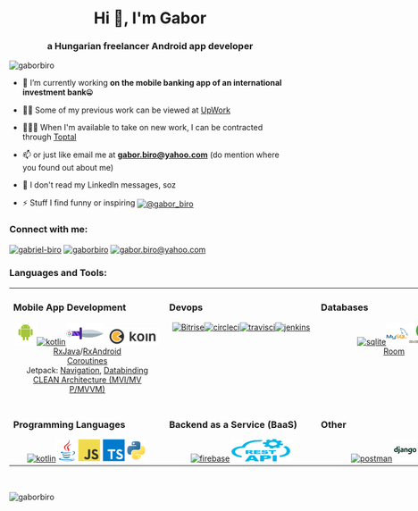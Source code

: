 <h1 align="center">Hi 👋, I'm Gabor</h1>
<h3 align="center">a Hungarian freelancer Android app developer</h3>

<p align="left"> <img src="https://komarev.com/ghpvc/?username=gaborbiro&label=Profile%20views&color=0e75b6&style=flat" alt="gaborbiro" /> </p>

- 🔭 I’m currently working **on the mobile banking app of an international investment bank🤐**

- 👨‍💻 Some of my previous work can be viewed at [UpWork](https://www.upwork.com/freelancers/~0103abd70ac9e350b0)

- 📜🤝💵 When I'm available to take on new work, I can be contracted through [Toptal](https://www.toptal.com/resume/gabor-biro)

- 📫 or just like email me at **gabor.biro@yahoo.com** (do mention where you found out about me)

- 😬 I don't read my LinkedIn messages, soz

- ⚡ Stuff I find funny or inspiring <a href="https://www.tiktok.com/@gabor_biro" target="blank"><img align="center" src="https://www.svgrepo.com/show/327400/logo-tiktok.svg" alt="@gabor_biro" height="30" width="30" /></a>

<h3 align="left">Connect with me:</h3>
<p align="left">
    <a href="https://linkedin.com/in/gabriel-biro" target="_blank"><img align="center" src="https://img.shields.io/badge/LinkedIn-0077B5?style=for-the-badge&logo=linkedin&logoColor=white" alt="gabriel-biro" /></a>
    <a href="https://github.com/gaborbiro" target="_blank"><img align="center" src="https://img.shields.io/badge/GitHub-100000?style=for-the-badge&logo=github&logoColor=white" alt="gaborbiro" /></a>
    <a href="mailto:gabor.biro@yahoo.com" target="_blank"><img align="center" src="https://img.shields.io/badge/yahoo-6001D2?style=for-the-badge&logo=github&logoColor=white" alt="gabor.biro@yahoo.com" /></a>
</p>

<h3 align="left">Languages and Tools:</h3>
<table style="width: 827px;">
<tbody>
<tr>
<td style="width: 270.819px;" valign="top">
<h3 dir="auto"><a id="user-content-frontend" class="anchor" href="#frontend" aria-hidden="true"> </a> Mobile App Development</h3>
<div dir="auto" align="center"><a href="https://developer.android.com" target="_blank" rel="noreferrer"> <img src="https://raw.githubusercontent.com/devicons/devicon/master/icons/android/android-original-wordmark.svg" alt="android" width="40" height="40" /></a><a href="https://kotlinlang.org/"><img src="https://www.vectorlogo.zone/logos/kotlinlang/kotlinlang-icon.svg" alt="kotlin" width="40" height="40" /></a><a title="Dagger 2" href="https://dagger.dev/" target="_blank"><img src="https://raw.githubusercontent.com/gaborbiro/host/main/dagger2.png" alt="Dagger 2" width="68" height="40" /></a><a title="Koin" href="https://insert-koin.io/" target="_blank"><img src="https://raw.githubusercontent.com/InsertKoinIO/koin/main/docs/img/koin_main_logo.png" alt="Koin" width="101" height="30" /></a><br /><a title="RxJava" href="https://github.com/ReactiveX/RxJava" target="_blank">RxJava</a>/<a title="RxAndroid" href="https://github.com/ReactiveX/RxAndroid" target="_blank">RxAndroid</a><br /><a title="Coroutines" href="https://developer.android.com/kotlin/coroutines" target="_blank">Coroutines</a><br />Jetpack: <a title="Navigation" href="https://developer.android.com/guide/navigation" target="_blank">Navigation</a>, <a title="Databinding" href="https://developer.android.com/topic/libraries/data-binding" target="_blank">Databinding</a><br /><a title="MVVM with Clean Architecture" href="https://www.toptal.com/android/android-apps-mvvm-with-clean-architecture" target="_blank">CLEAN Architecture (MVI/MV</a><br /><a title="MVVM with Clean Architecture" href="https://www.toptal.com/android/android-apps-mvvm-with-clean-architecture" target="_blank">P/MVVM)</a> <br /><br /></div>
</td>
<td style="width: 265.344px;" valign="top">
<h3 dir="auto"><a id="user-content-backend" class="anchor" href="#backend" aria-hidden="true"> </a> Devops</h3>
<div dir="auto" align="center"><a title="Bitrise" href="https://www.bitrise.io/" target="_blank"><img src="https://www.vectorlogo.zone/logos/bitriseio/bitriseio-icon.svg" alt="Bitrise" width="40" height="40" /></a><a href="https://circleci.com" target="_blank" rel="noopener noreferrer"><img src="https://www.vectorlogo.zone/logos/circleci/circleci-icon.svg" alt="circleci" width="40" height="40" /></a><a href="https://travis-ci.org" target="_blank" rel="noopener noreferrer"><img src="https://www.vectorlogo.zone/logos/travis-ci/travis-ci-icon.svg" alt="travisci" width="40" height="40" /></a><a href="https://www.jenkins.io" target="_blank" rel="noopener noreferrer"><img src="https://www.vectorlogo.zone/logos/jenkins/jenkins-icon.svg" alt="jenkins" width="40" height="40" /></a></div>
</td>
<td style="width: 268.837px;" valign="top">
<h3 dir="auto"><a id="user-content-devops" class="anchor" href="#devops" aria-hidden="true"> </a> Databases</h3>
<div dir="auto" align="center"><a href="https://www.sqlite.org/" target="_blank" rel="noopener noreferrer"><img src="https://www.vectorlogo.zone/logos/sqlite/sqlite-icon.svg" alt="sqlite" width="40" height="40" /></a><a href="https://www.mysql.com/" target="_blank" rel="noopener noreferrer"><img src="https://raw.githubusercontent.com/devicons/devicon/master/icons/mysql/mysql-original-wordmark.svg" alt="mysql" width="40" height="40" /></a><a href="https://www.mongodb.com/" target="_blank" rel="noopener noreferrer"><img src="https://raw.githubusercontent.com/devicons/devicon/master/icons/mongodb/mongodb-original-wordmark.svg" alt="mongodb" width="40" height="40" /></a><br /><a title="Room" href="https://developer.android.com/training/data-storage/room" target="_blank">Room</a></div>
</td>
</tr>
<tr>
<td style="width: 270.819px;">
<h3 dir="auto">Programming Languages</h3>
<div dir="auto" align="center"><a href="https://kotlinlang.org/"><img src="https://www.vectorlogo.zone/logos/kotlinlang/kotlinlang-icon.svg" alt="kotlin" width="40" height="40" /></a><a href="https://www.java.com" target="_blank" rel="noopener noreferrer"><img src="https://raw.githubusercontent.com/devicons/devicon/master/icons/java/java-original.svg" alt="java" width="40" height="40" /></a><a href="https://developer.mozilla.org/en-US/docs/Web/JavaScript" target="_blank" rel="noopener noreferrer"><img src="https://raw.githubusercontent.com/devicons/devicon/master/icons/javascript/javascript-original.svg" alt="javascript" width="40" height="40" /></a> <a href="https://www.typescriptlang.org/" target="_blank" rel="noopener noreferrer"><img src="https://raw.githubusercontent.com/devicons/devicon/master/icons/typescript/typescript-original.svg" alt="typescript" width="40" height="40" /></a><a href="https://www.python.org" target="_blank" rel="noopener noreferrer"><img src="https://raw.githubusercontent.com/devicons/devicon/master/icons/python/python-original.svg" alt="python" width="40" height="40" /></a></div>
</td>
<td style="width: 265.344px;">
<h3 dir="auto">Backend as a Service (BaaS)</h3>
<div dir="auto" align="center"><a href="https://restfulapi.net/" target="_blank" rel="noopener noreferrer"><img src="https://www.vectorlogo.zone/logos/firebase/firebase-icon.svg" alt="firebase" width="40" height="40" /><img src="https://raw.githubusercontent.com/gaborbiro/host/main/rest-api-1.svg" alt="Rest API" width="111" height="40" /></a></div>
</td>
<td style="width: 268.837px;">
<h3 dir="auto">Other</h3>
<div dir="auto" align="center"><a href="https://postman.com" target="_blank" rel="noopener noreferrer"><img src="https://www.vectorlogo.zone/logos/getpostman/getpostman-icon.svg" alt="postman" width="40" height="40" /></a> <a href="https://www.djangoproject.com/" target="_blank" rel="noopener noreferrer"><img src="https://raw.githubusercontent.com/github/explore/master/topics/django/django.png" alt="django" width="40" height="40" /></a> <a href="https://git-scm.com/" target="_blank" rel="noopener noreferrer"><img src="https://www.vectorlogo.zone/logos/git-scm/git-scm-icon.svg" alt="git" width="40" height="40" /></a></div>
</td>
</tr>
</tbody>
</table>
<p>&nbsp;</p>
</p>

<p><img align="center" src="https://github-readme-stats.vercel.app/api/top-langs?username=gaborbiro&show_icons=true&locale=en&layout=compact" alt="gaborbiro" /></p>
